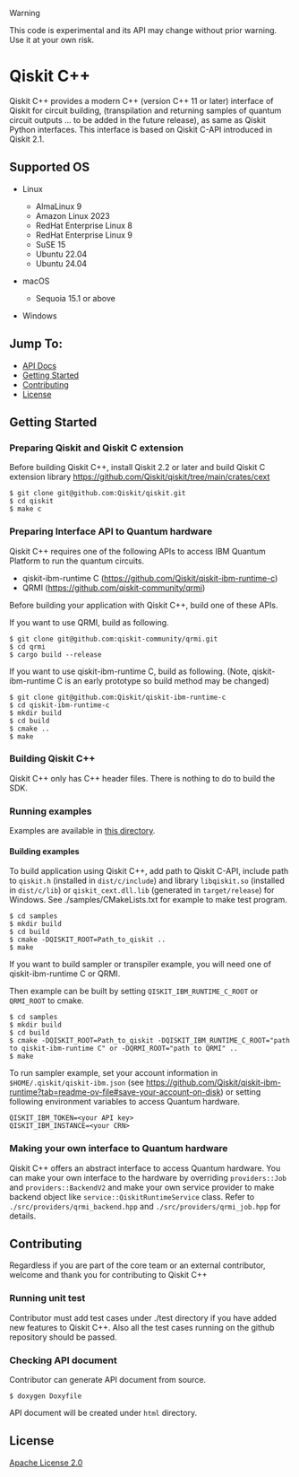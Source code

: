 > [!WARNING]
> This code is experimental and its API may change without prior warning. Use it at your own risk.

# Qiskit C++

Qiskit C++ provides a modern C++ (version C++ 11 or later) interface of Qiskit for circuit building, (transpilation and returning samples of quantum circuit outputs ... to be added in the future release), as same as Qiskit Python interfaces.
This interface is based on Qiskit C-API introduced in Qiskit 2.1.

## Supported OS

* Linux
  * AlmaLinux 9
  * Amazon Linux 2023
  * RedHat Enterprise Linux 8
  * RedHat Enterprise Linux 9
  * SuSE 15
  * Ubuntu 22.04
  * Ubuntu 24.04

* macOS
  * Sequoia 15.1 or above

* Windows


## Jump To:

* [API Docs](https://miniature-chainsaw-lmg9qq7.pages.github.io/qiskit_cxx/index.html)
* [Getting Started](#getting-started)
* [Contributing](#contributing)
* [License](#license)

## Getting Started

### Preparing Qiskit and Qiskit C extension

Before building Qiskit C++, install Qiskit 2.2 or later and build Qiskit C extension library https://github.com/Qiskit/qiskit/tree/main/crates/cext

```shell-session
$ git clone git@github.com:Qiskit/qiskit.git
$ cd qiskit
$ make c
```

### Preparing Interface API to Quantum hardware

Qiskit C++ requires one of the following APIs to access IBM Quantum Platform to run the quantum circuits.

- qiskit-ibm-runtime C (https://github.com/Qiskit/qiskit-ibm-runtime-c)
- QRMI (https://github.com/qiskit-community/qrmi)

Before building your application with Qiskit C++, build one of these APIs.


If you want to use QRMI, build as following.

```shell-session
$ git clone git@github.com:qiskit-community/qrmi.git
$ cd qrmi
$ cargo build --release
```

If you want to use qiskit-ibm-runtime C, build as following.
(Note, qiskit-ibm-runtime C is an early prototype so build method may be changed)

```shell-session
$ git clone git@github.com:Qiskit/qiskit-ibm-runtime-c
$ cd qiskit-ibm-runtime-c
$ mkdir build
$ cd build
$ cmake ..
$ make
```

### Building Qiskit C++

Qiskit C++ only has C++ header files. There is nothing to do to build the SDK.

### Running examples

Examples are available in [this directory](./samples).

#### Building examples

To build application using Qiskit C++, add path to Qiskit C-API, include path to `qiskit.h` (installed in `dist/c/include`) and library `libqiskit.so` (installed in `dist/c/lib`) or `qiskit_cext.dll.lib` (generated in `target/release`) for Windows.
See ./samples/CMakeLists.txt for example to make test program.

```shell-session
$ cd samples
$ mkdir build
$ cd build
$ cmake -DQISKIT_ROOT=Path_to_qiskit ..
$ make
```

If you want to build sampler or transpiler example, you will need one of qiskit-ibm-runtime C or QRMI.

Then example can be built by setting `QISKIT_IBM_RUNTIME_C_ROOT` or `QRMI_ROOT` to cmake.

```shell-session
$ cd samples
$ mkdir build
$ cd build
$ cmake -DQISKIT_ROOT=Path_to_qiskit -DQISKIT_IBM_RUNTIME_C_ROOT="path to qiskit-ibm-runtime C" or -DQRMI_ROOT="path to QRMI" ..
$ make
```

To run sampler example, set your account information in `$HOME/.qiskit/qiskit-ibm.json` (see https://github.com/Qiskit/qiskit-ibm-runtime?tab=readme-ov-file#save-your-account-on-disk) or setting following environment variables to access Quantum hardware.

```
QISKIT_IBM_TOKEN=<your API key>
QISKIT_IBM_INSTANCE=<your CRN>
```

### Making your own interface to Quantum hardware

Qiskit C++ offers an abstract interface to access Quantum hardware. You can make your own interface to the hardware
by overriding `providers::Job` and `providers::BackendV2` and make your own service provider to make backend object like
`service::QiskitRuntimeService` class.
Refer to `./src/providers/qrmi_backend.hpp` and `./src/providers/qrmi_job.hpp` for details.

## Contributing

Regardless if you are part of the core team or an external contributor, welcome and thank you for contributing to Qiskit C++

### Running unit test

Contributor must add test cases under ./test directory if you have added new features to Qiskit C++.
Also all the test cases running on the github repository should be passed.

### Checking API document

Contributor can generate API document from source.
```shell-session
$ doxygen Doxyfile
```
API document will be created under `html` directory.


## License

[Apache License 2.0](https://github.com/Qiskit/qiskit-cpp/blob/main/LICENSE.txt)
